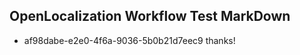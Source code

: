 ## OpenLocalization Workflow Test MarkDown
* af98dabe-e2e0-4f6a-9036-5b0b21d7eec9 
thanks!<!--HONumber=Mar16_HO5-->
